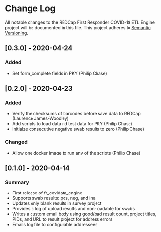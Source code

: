 # Change Log
All notable changes to the REDCap First Responder COVID-19 ETL Engine project will be documented in this file.
This project adheres to [Semantic Versioning](http://semver.org/).


## [0.3.0] - 2020-04-24
### Added
- Set form_complete fields in PKY (Philip Chase)


## [0.2.0] - 2020-04-23
### Added
 - Verify the checksums of barcodes before save data to REDCap (Laurence James-Woodley)
 - Add scripts to load data nd test data for PKY (Philip Chase)
 - initialze consecutive negative swab results to zero (Philip Chase)

### Changed
 - Allow one docker image to run any of the scripts (Philip Chase)


## [0.1.0] - 2020-04-14
### Summary
 - First release of fr_covidata_engine
 - Supports swab results: pos, neg, and ina
 - Updates only blank results in survey project
 - Provides a log of upload results and non-loadable for swabs
 - Writes a custom email body using good/bad result count, project titles, PIDs, and URL to result project for address errors
 - Emails log file to configurable addressees
